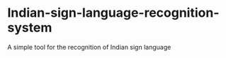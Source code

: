 # Indian-sign-language-recognition-system
A simple tool for the recognition of Indian sign language
